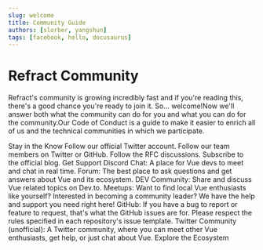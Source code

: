```yaml
---
slug: welcome
title: Community Guide
authors: [slorber, yangshun]
tags: [facebook, hello, docusaurus]
---
```


# Refract Community

Refract's community is growing incredibly fast and if you're reading this, there's a good chance you're ready to join it. So... welcome!Now we'll answer both what the community can do for you and what you can do for the community.Our Code of Conduct is a guide to make it easier to enrich all of us and the technical communities in which we participate.

<!-- truncate -->

Stay in the Know​
Follow our official Twitter account.
Follow our team members on Twitter or GitHub.
Follow the RFC discussions.
Subscribe to the official blog.
Get Support​
Discord Chat: A place for Vue devs to meet and chat in real time.
Forum: The best place to ask questions and get answers about Vue and its ecosystem.
DEV Community: Share and discuss Vue related topics on Dev.to.
Meetups: Want to find local Vue enthusiasts like yourself? Interested in becoming a community leader? We have the help and support you need right here!
GitHub: If you have a bug to report or feature to request, that's what the GitHub issues are for. Please respect the rules specified in each repository's issue template.
Twitter Community (unofficial): A Twitter community, where you can meet other Vue enthusiasts, get help, or just chat about Vue.
Explore the Ecosystem
